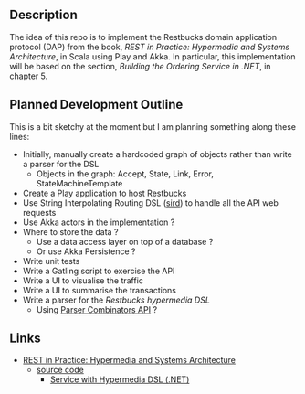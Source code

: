 
## Description

The idea of this repo is to implement the Restbucks domain application protocol (DAP) from the book, _REST in Practice: Hypermedia and Systems Architecture_, in Scala using Play and Akka. In particular, this implementation will be based on the section, _Building the Ordering Service in .NET_, in chapter 5.

## Planned Development Outline

This is a bit sketchy at the moment but I am planning something along these lines:

* Initially, manually create a hardcoded graph of objects rather than write a parser for the DSL
    * Objects in the graph: Accept, State, Link, Error, StateMachineTemplate
* Create a Play application to host Restbucks
* Use String Interpolating Routing DSL ([sird](https://www.playframework.com/documentation/2.5.x/ScalaRouting)) to handle all the API web requests
* Use Akka actors in the implementation ?
* Where to store the data ?
  * Use a data access layer on top of a database ?
  * Or use Akka Persistence ?
* Write unit tests
* Write a Gatling script to exercise the API
* Write a UI to visualise the traffic
* Write a UI to summarise the transactions
* Write a parser for the _Restbucks hypermedia DSL_
    * Using [Parser Combinators API](http://www.scala-lang.org/api/2.11.8/scala-parser-combinators) ?

## Links

* [REST in Practice: Hypermedia and Systems Architecture](http://restinpractice.com/)
    * [source code](http://restinpractice.com/book/sourcecode.html)
        * [Service with Hypermedia DSL (.NET)
](http://restinpractice.com/book/sourcecode/ch05/Chapter5-DotNetOrderService.zip)

